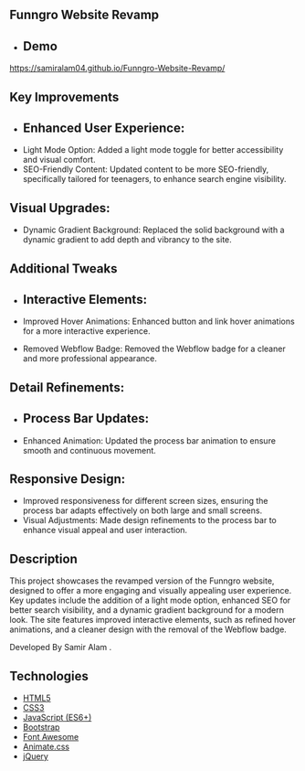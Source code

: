 ## Funngro Website Revamp 

- ## Demo
https://samiralam04.github.io/Funngro-Website-Revamp/

## Key Improvements

- ## Enhanced User Experience:
- Light Mode Option: Added a light mode toggle for better accessibility and visual comfort.
- SEO-Friendly Content: Updated content to be more SEO-friendly, specifically tailored for teenagers, to enhance search engine visibility.
## Visual Upgrades:
- Dynamic Gradient Background: Replaced the solid background with a dynamic gradient to add depth and vibrancy to the site.
 ## Additional Tweaks
- ## Interactive Elements:

- Improved Hover Animations: Enhanced button and link hover animations for a more interactive experience.
- Removed Webflow Badge: Removed the Webflow badge for a cleaner and more professional appearance.

## Detail Refinements:

- ## Process Bar Updates:
 
- Enhanced Animation: Updated the process bar animation to ensure smooth and continuous movement.
## Responsive Design: 

- Improved responsiveness for different screen sizes, ensuring the process bar adapts effectively on both large and small screens.
- Visual Adjustments: Made design refinements to the process bar to enhance visual appeal and user interaction.


## Description

This project showcases the revamped version of the Funngro website, designed to offer a more engaging and visually appealing user experience. Key updates include the addition of a light mode option, enhanced SEO for better search visibility, and a dynamic gradient background for a modern look. The site features improved interactive elements, such as refined hover animations, and a cleaner design with the removal of the Webflow badge. 

Developed By Samir Alam .


## Technologies 

- [HTML5](https://developer.mozilla.org/en-US/docs/Web/HTML)
- [CSS3](https://developer.mozilla.org/en-US/docs/Web/CSS)
- [JavaScript (ES6+)](https://developer.mozilla.org/en-US/docs/Web/JavaScript)
- [Bootstrap](https://getbootstrap.com/)
- [Font Awesome](https://fontawesome.com/)
- [Animate.css](https://animate.style/)
- [jQuery](https://jquery.com/)

